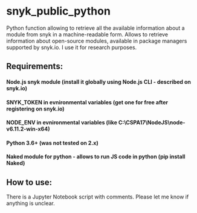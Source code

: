 # snyk_public_python
Python function allowing to retrieve all the available information about a module from snyk in a machine-readable form. Allows to retrieve information about open-source modules, available in package managers supported by snyk.io. I use it for research purposes. 
## Requirements: 
#### Node.js snyk module (install it globally using Node.js CLI - described on snyk.io)
#### SNYK_TOKEN in evnironmental variables (get one for free after registering on snyk.io)
#### NODE_ENV in evnironmental variables (like C:\CSPA17\NodeJS\node-v6.11.2-win-x64)
#### Python 3.6+ (was not tested on 2.x)
#### Naked module for python - allows to run JS code in python (pip install Naked)

## How to use:
There is a Jupyter Notebook script with comments. Please let me know if anything is unclear. 
